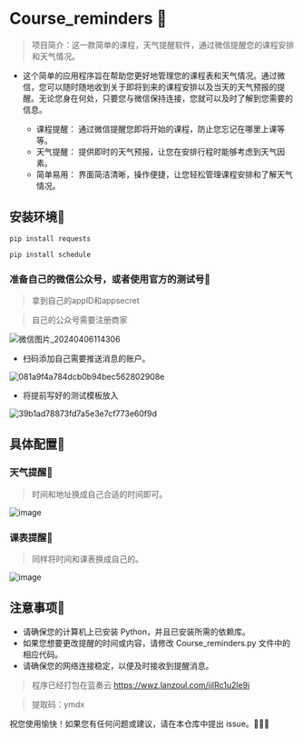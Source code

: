 # Course_reminders 📔
> 项目简介：这一款简单的课程，天气提醒软件，通过微信提醒您的课程安排和天气情况。
- 这个简单的应用程序旨在帮助您更好地管理您的课程表和天气情况。通过微信，您可以随时随地收到关于即将到来的课程安排以及当天的天气预报的提醒。无论您身在何处，只要您与微信保持连接，您就可以及时了解到您需要的信息。
  
  - 课程提醒： 通过微信提醒您即将开始的课程，防止您忘记在哪里上课等等。
  - 天气提醒： 提供即时的天气预报，让您在安排行程时能够考虑到天气因素。
  - 简单易用： 界面简洁清晰，操作便捷，让您轻松管理课程安排和了解天气情况。
## 安装环境🌼
```pip install requests```

```pip install schedule```
### 准备自己的微信公众号，或者使用官方的测试号🌼
> 拿到自己的appID和appsecret

> 自己的公众号需要注册商家

![微信图片_20240406114306](https://github.com/ymadangx/Course_reminders/assets/147308717/c80a9e03-50f7-49d4-be2a-b9aee2a02650)

- 扫码添加自己需要推送消息的账户。
  
![081a9f4a784dcb0b94bec562802908e](https://github.com/ymadangx/Course_reminders/assets/147308717/4d202915-ab90-4694-98e6-751c8afcc7f6)


- 将提前写好的测试模板放入

![39b1ad78873fd7a5e3e7cf773e60f9d](https://github.com/ymadangx/Course_reminders/assets/147308717/8d525a44-525d-4937-9a08-b54d650cfa2e)

## 具体配置🌼
### 天气提醒🌼
> 时间和地址换成自己合适的时间即可。

![image](https://github.com/ymadangx/Course_reminders/assets/147308717/e94ea5b0-cf7b-4b06-abff-a81c5bcead3f)
### 课表提醒🌼
> 同样将时间和课表换成自己的。

![image](https://github.com/ymadangx/Course_reminders/assets/147308717/d76f173d-6a50-4f36-846e-8956afeee8fa)

## 注意事项🌼
- 请确保您的计算机上已安装 Python，并且已安装所需的依赖库。
- 如果您想要更改提醒的时间或内容，请修改 Course_reminders.py 文件中的相应代码。
- 请确保您的网络连接稳定，以便及时接收到提醒消息。

> 程序已经打包在蓝奏云
> https://wwz.lanzoul.com/ijlRc1u2le9i

>提取码：ymdx 

祝您使用愉快！如果您有任何问题或建议，请在本仓库中提出 issue。🥰🥰🥰
